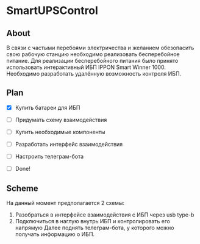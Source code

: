 # SmartUPSControl

## About
В связи с частыми перебоями электричества и желанием обезопасить свою рабочую станцию необходимо реализовать бесперебойное питание. Для реализации бесперебойного питания было принято использовать интерактивный ИБП IPPON Smart Winner 1000. Необходимо разработать удалённую возможность контроля ИБП.
## Plan

- [x] Купить батареи для ИБП

- [ ] Придумать схему взаимодействия

- [ ] Купить необходимые компоненты

- [ ] Разработать интерфейс взаимодействия

- [ ] Настроить телеграм-бота

- [ ] Done!

## Scheme 
На данный момент предполагается 2 схемы:
1. Разобраться в интерфейсе взаимодействия с ИБП через usb type-b
2. Подключиться в наглую внутрь ИБП и контролировать его напрямую
Далее поднять телеграм-бота, у которого можно получать информацию о ИБП.
